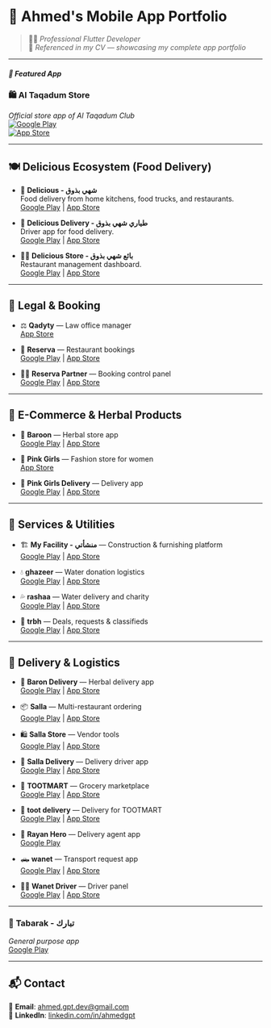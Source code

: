 
# 📱 **Ahmed's Mobile App Portfolio**

> 🧑‍💻 *Professional Flutter Developer*  
> 📌 *Referenced in my CV — showcasing my complete app portfolio*

---

##### 🥇 **Featured App**

### 🛍️ Al Taqadum Store
*Official store app of Al Taqadum Club*  
[![Google Play](https://img.shields.io/badge/Google%20Play-Link-green)](https://play.google.com/store/apps/details?id=com.altaqadum.store)  
[![App Store](https://img.shields.io/badge/App%20Store-Link-blue)](https://apps.apple.com/eg/app/al-taqadum-store/id6740518485)

---

## 🍽️ **Delicious Ecosystem (Food Delivery)**

- 🍔 **Delicious - شهي بذوق**  
  Food delivery from home kitchens, food trucks, and restaurants.  
  [Google Play](https://play.google.com/store/apps/details?id=com.softlix.delicious) | [App Store](https://apps.apple.com/eg/app/delicious-%D8%B4%D9%87%D9%8A-%D8%A8%D8%B0%D9%88%D9%82/id1535253276)

- 🛵 **Delicious Delivery - طياري شهي بذوق**  
  Driver app for food delivery.  
  [Google Play](https://play.google.com/store/apps/details?id=com.softlix.delivery) | [App Store](https://apps.apple.com/eg/app/%D8%B7%D9%8A%D8%A7%D8%B1%D9%8A-tayyari/id1569275008)

- 🧑‍🍳 **Delicious Store - بائع شهي بذوق**  
  Restaurant management dashboard.  
  [Google Play](https://play.google.com/store/apps/details?id=com.softlix.delicious_store) | [App Store](https://apps.apple.com/eg/app/%D8%A8%D8%A7%D8%A6%D8%B9-%D8%B4%D9%87%D9%8A-%D8%A8%D8%B0%D9%88%D9%82/id6615075806)

---

## 🧾 **Legal & Booking**

- ⚖️ **Qadyty** — Law office manager  
  [App Store](https://apps.apple.com/eg/app/%D9%82%D8%B6%D9%8A%D8%AA%D9%89/id6740283579)

- 📅 **Reserva** — Restaurant bookings  
  [Google Play](https://play.google.com/store/apps/details?id=com.reserva.softlix) | [App Store](https://apps.apple.com/eg/app/reserva/id6464216262)

- 🧑‍💼 **Reserva Partner** — Booking control panel  
  [Google Play](https://play.google.com/store/apps/details?id=com.reserva.softlix_store) | [App Store](https://apps.apple.com/eg/app/reserva-partner/id6523428112)

---

## 🛒 **E-Commerce & Herbal Products**

- 🌿 **Baroon** — Herbal store app  
  [Google Play](https://play.google.com/store/apps/details?id=com.softlix.baron) | [App Store](https://apps.apple.com/eg/app/%D8%A7%D9%84%D8%B1%D9%8A%D8%A7%D9%86-%D9%84%D9%84%D8%B9%D8%B7%D8%A7%D8%B1%D9%87/id6593708979)

- 🌸 **Pink Girls** — Fashion store for women  
  [App Store](https://apps.apple.com/eg/app/pink-girls/id6741077697)

- 🚚 **Pink Girls Delivery** — Delivery app  
  [Google Play](https://play.google.com/store/apps/details?id=com.softlix.pinkDelivery) | [App Store](https://apps.apple.com/eg/app/pink-girls-delivery/id6741077613)

---

## 🧱 **Services & Utilities**

- 🏗️ **My Facility - منشأتي** — Construction & furnishing platform  
  [Google Play](https://play.google.com/store/apps/details?id=com.softlix.facility) | [App Store](https://apps.apple.com/eg/app/my-facilty-%D9%85%D9%86%D8%B4%D8%A3%D8%AA%D9%8A/id1599383738)

- 💧 **ghazeer** — Water donation logistics  
  [Google Play](https://play.google.com/store/apps/details?id=com.ghazeer.app) | [App Store](https://apps.apple.com/eg/app/%D8%BA%D8%B2%D9%8A%D8%B1/id6480347680)

- 💦 **rashaa** — Water delivery and charity  
  [Google Play](https://play.google.com/store/apps/details?id=net.rashah.client) | [App Store](https://apps.apple.com/eg/app/%D8%B1%D8%B4%D9%87/id6742661720)

- 🧾 **trbh** — Deals, requests & classifieds  
  [Google Play](https://play.google.com/store/apps/details?id=app.haftastore.com) | [App Store](https://apps.apple.com/eg/app/%D8%AA%D8%B1%D8%A8%D8%AD/id1565825300)

---

## 🛵 **Delivery & Logistics**

- 🚚 **Baron Delivery** — Herbal delivery app  
  [Google Play](https://play.google.com/store/apps/details?id=com.softlix.barondelivery) | [App Store](https://apps.apple.com/eg/app/baron-delivery/id6737470732)

- 📦 **Salla** — Multi-restaurant ordering  
  [Google Play](https://play.google.com/store/apps/details?id=com.salla.softlix) | [App Store](https://apps.apple.com/eg/app/%D8%B3%D9%84%D9%87/id6740242674)

- 🛍️ **Salla Store** — Vendor tools  
  [Google Play](https://play.google.com/store/apps/details?id=com.softlix.sallaStore) | [App Store](https://apps.apple.com/eg/app/salla-store/id6740325354)

- 🚛 **Salla Delivery** — Delivery driver app  
  [Google Play](https://play.google.com/store/apps/details?id=com.softlix.sallaDelivery) | [App Store](https://apps.apple.com/eg/app/salla-delivery/id6740336272)

- 🍇 **TOOTMART** — Grocery marketplace  
  [Google Play](https://play.google.com/store/apps/details?id=com.softlix.toot) | [App Store](https://apps.apple.com/eg/app/%D8%AA%D9%88%D8%AA-%D9%85%D8%A7%D8%B1%D8%AA-tootmart/id6737470542)

- 🚚 **toot delivery** — Delivery for TOOTMART  
  [Google Play](https://play.google.com/store/apps/details?id=com.softlix.tootdelivery) | [App Store](https://apps.apple.com/eg/app/toot-delivery/id6737470634)

- 🚚 **Rayan Hero** — Delivery agent app  
  [Google Play](https://play.google.com/store/apps/details?id=com.softlix.alryandriver)

- 🛻 **wanet** — Transport request app  
  [Google Play](https://play.google.com/store/apps/details?id=com.wanetapp.user) | [App Store](https://apps.apple.com/eg/app/%D9%88%D8%A7%D9%86%D9%8A%D8%AA/id6444813364)

- 👨‍✈️ **Wanet Driver** — Driver panel  
  [Google Play](https://play.google.com/store/apps/details?id=com.wanetapp.providers) | [App Store](https://apps.apple.com/eg/app/%D9%83%D8%A7%D8%A8%D8%AA%D9%86-%D9%88%D8%A7%D9%86%D9%8A%D8%AA/id6444854234)

---

### 📌 **Tabarak - تبارك**

*General purpose app*  
[Google Play](https://play.google.com/store/apps/details?id=com.softlix.tabrak)

---

## 📬 Contact

📧 **Email**: [ahmed.gpt.dev@gmail.com](mailto:ahmedtahamohamedeen@gmail.com)  
🔗 **LinkedIn**: [linkedin.com/in/ahmedgpt](www.linkedin.com/in/ahmed-taha-pro)

